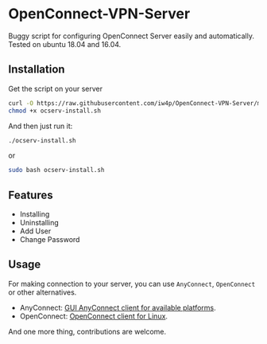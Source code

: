 # OpenConnect-VPN-Server
Buggy script for configuring OpenConnect Server easily and automatically.
Tested on ubuntu 18.04 and 16.04.

## Installation

Get the script on your server
```bash
curl -O https://raw.githubusercontent.com/iw4p/OpenConnect-VPN-Server/master/ocserv-install.sh
chmod +x ocserv-install.sh
```

And then just run it:
```sh
./ocserv-install.sh
``` 
or
```sh
sudo bash ocserv-install.sh
``` 

## Features
- Installing 
- Uninstalling
- Add User
- Change Password

## Usage
For making connection to your server, you can use `AnyConnect`, `OpenConnect` or other alternatives.

- AnyConnect: [GUI AnyConnect client for available platforms](https://it.umn.edu/vpn-downloads-guides).
- OpenConnect: [OpenConnect client for Linux](https://computingforgeeks.com/how-to-connect-to-vpn-server-with-openconnect-ssl-vpn-client-on-linux/).

And one more thing, contributions are welcome.
